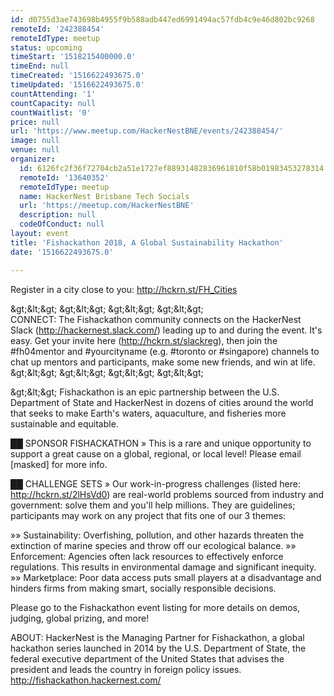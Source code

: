 ```yaml
---
id: d0755d3ae743698b4955f9b588adb447ed6991494ac57fdb4c9e46d802bc9268
remoteId: '242388454'
remoteIdType: meetup
status: upcoming
timeStart: '1518215400000.0'
timeEnd: null
timeCreated: '1516622493675.0'
timeUpdated: '1516622493675.0'
countAttending: '1'
countCapacity: null
countWaitlist: '0'
price: null
url: 'https://www.meetup.com/HackerNestBNE/events/242388454/'
image: null
venue: null
organizer:
  id: 6126fc2f36f72704cb2a51e1727ef88931482836961810f58b01983453278314
  remoteId: '13640352'
  remoteIdType: meetup
  name: HackerNest Brisbane Tech Socials
  url: 'https://meetup.com/HackerNestBNE'
  description: null
  codeOfConduct: null
layout: event
title: 'Fishackathon 2018, A Global Sustainability Hackathon'
date: '1516622493675.0'

---
```

<p>Register in a city close to you: <a href="http://hckrn.st/FH_Cities" class="linkified">http://hckrn.st/FH_Cities</a></p> <p>&amp;gt;&amp;lt;&amp;gt; &amp;gt;&amp;lt;&amp;gt; &amp;gt;&amp;lt;&amp;gt; &amp;gt;&amp;lt;&amp;gt;<br/>CONNECT: The Fishackathon community connects on the HackerNest Slack (<a href="http://hackernest.slack.com/" class="linkified">http://hackernest.slack.com/</a>) leading up to and during the event. It's easy. Get your invite here (<a href="http://hckrn.st/slackreg" class="linkified">http://hckrn.st/slackreg</a>), then join the #fh04mentor and #yourcityname (e.g. #toronto or #singapore) channels to chat up mentors and participants, make some new friends, and win at life.<br/>&amp;gt;&amp;lt;&amp;gt; &amp;gt;&amp;lt;&amp;gt; &amp;gt;&amp;lt;&amp;gt; &amp;gt;&amp;lt;&amp;gt;</p> <p>&amp;gt;&amp;lt;&amp;gt; Fishackathon is an epic partnership between the U.S. Department of State and HackerNest in dozens of cities around the world that seeks to make Earth's waters, aquaculture, and fisheries more sustainable and equitable.</p> <p>██ SPONSOR FISHACKATHON » This is a rare and unique opportunity to support a great cause on a global, regional, or local level! Please email [masked] for more info.</p> <p>██ CHALLENGE SETS » Our work-in-progress challenges (listed here: <a href="http://hckrn.st/2lHsVd0" class="linkified">http://hckrn.st/2lHsVd0</a>) are real-world problems sourced from industry and government: solve them and you'll help millions. They are guidelines; participants may work on any project that fits one of our 3 themes:</p> <p>»» Sustainability: Overfishing, pollution, and other hazards threaten the extinction of marine species and throw off our ecological balance. »» Enforcement: Agencies often lack resources to effectively enforce regulations. This results in environmental damage and significant inequity. »» Marketplace: Poor data access puts small players at a disadvantage and hinders firms from making smart, socially responsible decisions.</p> <p>Please go to the Fishackathon event listing for more details on demos, judging, global prizing, and more!</p> <p>ABOUT: HackerNest is the Managing Partner for Fishackathon, a global hackathon series launched in 2014 by the U.S. Department of State, the federal executive department of the United States that advises the president and leads the country in foreign policy issues. <a href="http://fishackathon.hackernest.com/" class="linkified">http://fishackathon.hackernest.com/</a></p> 
